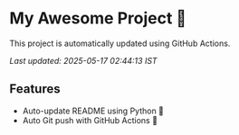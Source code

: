 # My Awesome Project 🚀

This project is automatically updated using GitHub Actions.

_Last updated: 2025-05-17 02:44:13 IST_

## Features
- Auto-update README using Python 🐍
- Auto Git push with GitHub Actions 🤖
